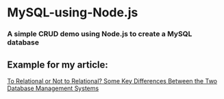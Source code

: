 # MySQL-using-Node.js

### A simple CRUD demo using Node.js to create a MySQL database 
## Example for my article: 
[To Relational or Not to Relational? Some Key Differences Between the Two Database Management Systems](https://medium.com/swlh/to-relational-or-not-to-relational-ebc9ddbc43a6)
